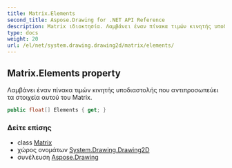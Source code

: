 ```yaml
---
title: Matrix.Elements
second_title: Aspose.Drawing for .NET API Reference
description: Matrix ιδιοκτησία. Λαμβάνει έναν πίνακα τιμών κινητής υποδιαστολής που αντιπροσωπεύει τα στοιχεία αυτού του Matrix.
type: docs
weight: 20
url: /el/net/system.drawing.drawing2d/matrix/elements/
---
```

## Matrix.Elements property

Λαμβάνει έναν πίνακα τιμών κινητής υποδιαστολής που αντιπροσωπεύει τα στοιχεία αυτού του Matrix.

```csharp
public float[] Elements { get; }
```

### Δείτε επίσης

* class [Matrix](../)
* χώρος ονομάτων [System.Drawing.Drawing2D](../../matrix/)
* συνέλευση [Aspose.Drawing](../../../)


